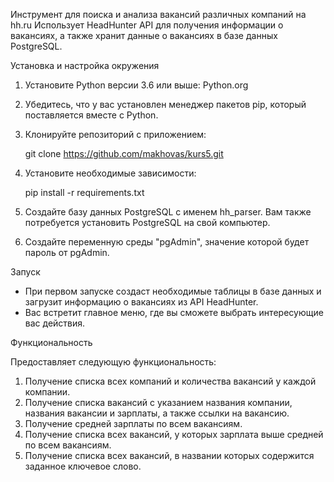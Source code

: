 Инструмент для поиска и анализа вакансий различных компаний на hh.ru
Использует HeadHunter API для получения информации о вакансиях, а также хранит данные о вакансиях в базе данных
PostgreSQL.

Установка и настройка окружения

1. Установите Python версии 3.6 или выше: Python.org

2. Убедитесь, что у вас установлен менеджер пакетов pip, который поставляется вместе с Python.

3. Клонируйте репозиторий с приложением:

   git clone https://github.com/makhovas/kurs5.git
   

4. Установите необходимые зависимости:

   pip install -r requirements.txt

5. Создайте базу данных PostgreSQL с именем hh_parser. Вам также потребуется установить PostgreSQL на свой компьютер.
6. Создайте переменную среды "pgAdmin", значение которой будет пароль от pgAdmin.

Запуск 

* При первом запуске создаст необходимые таблицы в базе данных и
  загрузит информацию о вакансиях из API HeadHunter.
* Вас встретит главное меню, где вы сможете выбрать интересующие вас действия.

Функциональность 

Предоставляет следующую функциональность:

1. Получение списка всех компаний и количества вакансий у каждой компании.
2. Получение списка вакансий с указанием названия компании, названия
   вакансии и зарплаты, а также ссылки на вакансию.
3. Получение средней зарплаты по всем вакансиям.
4. Получение списка всех вакансий, у которых зарплата выше средней по всем вакансиям.
5. Получение списка всех вакансий, в названии которых содержится заданное ключевое слово.

